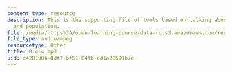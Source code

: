 ```yaml
---
content_type: resource
description: This is the supporting file of tools based on talking about size of citiesm
  and population.
file: /media/https%3A/open-learning-course-data-rc.s3.amazonaws.com/res-21g-003-learning-chinese-a-foundation-course-in-mandarin-spring-2011/c42819860df7bf5184fbed1a28591b7e_8.4.4.mp3
file_type: audio/mpeg
resourcetype: Other
title: 8.4.4.mp3
uid: c4281986-0df7-bf51-84fb-ed1a28591b7e
---
```

